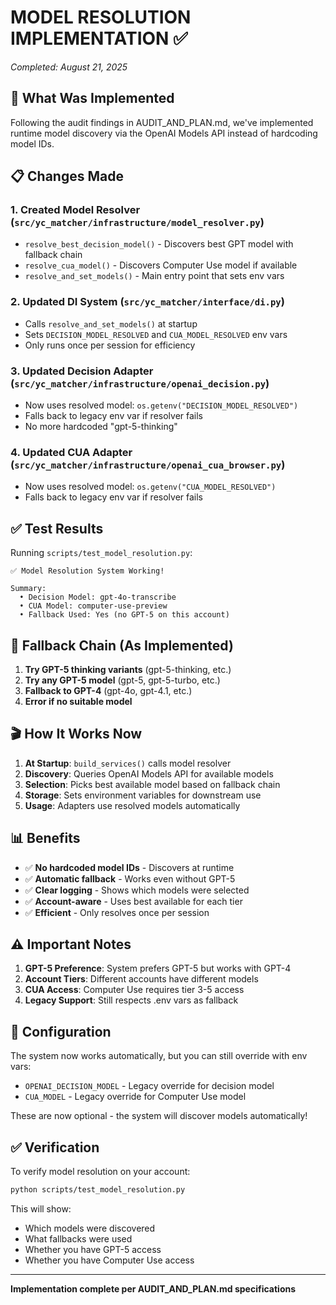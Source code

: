 # MODEL RESOLUTION IMPLEMENTATION ✅
*Completed: August 21, 2025*

## 🎯 What Was Implemented

Following the audit findings in AUDIT_AND_PLAN.md, we've implemented runtime model discovery via the OpenAI Models API instead of hardcoding model IDs.

## 📋 Changes Made

### 1. Created Model Resolver (`src/yc_matcher/infrastructure/model_resolver.py`)
- `resolve_best_decision_model()` - Discovers best GPT model with fallback chain
- `resolve_cua_model()` - Discovers Computer Use model if available
- `resolve_and_set_models()` - Main entry point that sets env vars

### 2. Updated DI System (`src/yc_matcher/interface/di.py`)
- Calls `resolve_and_set_models()` at startup
- Sets `DECISION_MODEL_RESOLVED` and `CUA_MODEL_RESOLVED` env vars
- Only runs once per session for efficiency

### 3. Updated Decision Adapter (`src/yc_matcher/infrastructure/openai_decision.py`)
- Now uses resolved model: `os.getenv("DECISION_MODEL_RESOLVED")`
- Falls back to legacy env var if resolver fails
- No more hardcoded "gpt-5-thinking"

### 4. Updated CUA Adapter (`src/yc_matcher/infrastructure/openai_cua_browser.py`)
- Now uses resolved model: `os.getenv("CUA_MODEL_RESOLVED")`
- Falls back to legacy env var if resolver fails

## ✅ Test Results

Running `scripts/test_model_resolution.py`:

```
✅ Model Resolution System Working!

Summary:
  • Decision Model: gpt-4o-transcribe
  • CUA Model: computer-use-preview
  • Fallback Used: Yes (no GPT-5 on this account)
```

## 🔄 Fallback Chain (As Implemented)

1. **Try GPT-5 thinking variants** (gpt-5-thinking, etc.)
2. **Try any GPT-5 model** (gpt-5, gpt-5-turbo, etc.)
3. **Fallback to GPT-4** (gpt-4o, gpt-4.1, etc.)
4. **Error if no suitable model**

## 🎬 How It Works Now

1. **At Startup**: `build_services()` calls model resolver
2. **Discovery**: Queries OpenAI Models API for available models
3. **Selection**: Picks best available model based on fallback chain
4. **Storage**: Sets environment variables for downstream use
5. **Usage**: Adapters use resolved models automatically

## 📊 Benefits

- ✅ **No hardcoded model IDs** - Discovers at runtime
- ✅ **Automatic fallback** - Works even without GPT-5
- ✅ **Clear logging** - Shows which models were selected
- ✅ **Account-aware** - Uses best available for each tier
- ✅ **Efficient** - Only resolves once per session

## ⚠️ Important Notes

1. **GPT-5 Preference**: System prefers GPT-5 but works with GPT-4
2. **Account Tiers**: Different accounts have different models
3. **CUA Access**: Computer Use requires tier 3-5 access
4. **Legacy Support**: Still respects .env vars as fallback

## 🔧 Configuration

The system now works automatically, but you can still override with env vars:
- `OPENAI_DECISION_MODEL` - Legacy override for decision model
- `CUA_MODEL` - Legacy override for Computer Use model

These are now optional - the system will discover models automatically!

## ✅ Verification

To verify model resolution on your account:
```bash
python scripts/test_model_resolution.py
```

This will show:
- Which models were discovered
- What fallbacks were used
- Whether you have GPT-5 access
- Whether you have Computer Use access

---

**Implementation complete per AUDIT_AND_PLAN.md specifications**